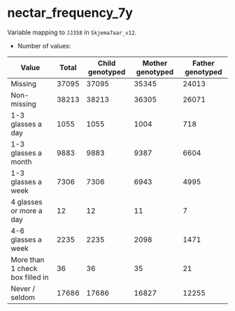# nectar_frequency_7y
Variable mapping to `JJ358` in `Skjema7aar_v12`.
- Number of values:

| Value | Total | Child genotyped | Mother genotyped | Father genotyped |
| ----- | ----- | --------------- | ---------------- | ---------------- |
| Missing | 37095 | 37095 | 35345 | 24013 |
| Non-missing | 38213 | 38213 | 36305 | 26071 |
| 1-3 glasses a day | 1055 | 1055 | 1004 |718 |
| 1-3 glasses a month | 9883 | 9883 | 9387 |6604 |
| 1-3 glasses a week | 7306 | 7306 | 6943 |4995 |
| 4 glasses or more a day | 12 | 12 | 11 |7 |
| 4-6 glasses a week | 2235 | 2235 | 2098 |1471 |
| More than 1 check box filled in | 36 | 36 | 35 |21 |
| Never / seldom | 17686 | 17686 | 16827 |12255 |



